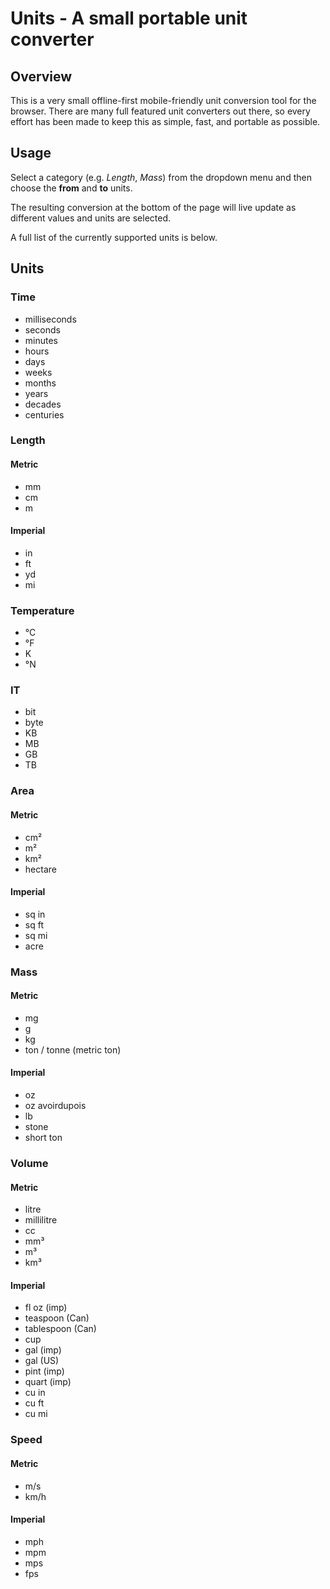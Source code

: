 # Units - A small portable unit converter

## Overview

This is a very small offline-first mobile-friendly unit conversion tool for the browser. There are many full featured unit converters out there, so every effort has been made to keep this as simple, fast, and portable as possible.


## Usage

Select a category (e.g. _Length_, _Mass_) from the dropdown menu and then choose the **from** and **to** units.

The resulting conversion at the bottom of the page will live update as different values and units are selected.

A full list of the currently supported units is below.

## Units

### Time

* milliseconds
* seconds
* minutes
* hours
* days
* weeks
* months
* years
* decades
* centuries

### Length

#### Metric

* mm
* cm
* m

#### Imperial
* in
* ft
* yd
* mi

### Temperature
* °C
* °F
* K
* °N

### IT
* bit
* byte
* KB
* MB
* GB
* TB

### Area

#### Metric

* cm²
* m²
* km²
* hectare

#### Imperial

* sq in
* sq ft
* sq mi
* acre

### Mass

#### Metric

* mg
* g
* kg
* ton / tonne (metric ton)

#### Imperial

* oz
* oz avoirdupois
* lb
* stone
* short ton

### Volume

#### Metric

* litre
* millilitre
* cc
* mm³
* m³
* km³

#### Imperial

* fl oz (imp)
* teaspoon (Can)
* tablespoon (Can)
* cup
* gal (imp)
* gal (US)
* pint (imp)
* quart (imp)
* cu in
* cu ft
* cu mi

### Speed

#### Metric

* m/s
* km/h

#### Imperial

* mph
* mpm
* mps
* fps
